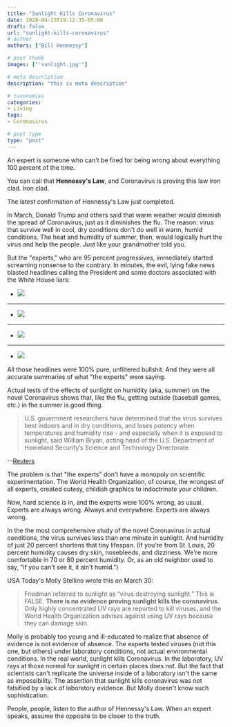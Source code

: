 ```yaml
---
title: "Sunlight Kills Coronavirus"
date: 2020-04-23T19:12:35-05:00
draft: false
url: "sunlight-kills-coronavirus"
# author
authors: ["Bill Hennessy"]

# post thumb
images: ["'sunlight.jpg'"]

# meta description
description: "this is meta description"

# taxonomies
categories: 
- Living
tags:
- Coronavirus

# post type
type: "post"
---
```


An expert is someone who can't be fired for being wrong about everything 100 percent of the time. 

You can call that **Hennessy's Law**, and Coronavirus is proving this law iron clad. Iron clad. 

The latest confirmation of Hennessy's Law just completed. 

In March, Donald Trump and others said that warm weather would diminish the spread of Coronavirus, just as it diminishes the flu. The reason: virus that survive well in cool, dry conditions don't do well in warm, humid conditions. The heat and humidity of summer, then, would logically hurt the virus and help the people. Just like your grandmother told you. 

But the "experts," who are 95 percent progressives, immediately started screaming nonsense to the contrary. In minutes, the evil, lying fake news blasted headlines calling the President and some doctors associated with the White House liars:

* ![](/images/uv-covid-1.png)
---
* ![](/images/uv-covid-2.png)
---
* ![](/images/uv-covid-4.png)
---
* ![](/images/uv-covid-5.png)

All those headlines were 100% pure, unfiltered bullshit. And they were all accurate summaries of what "the experts" were saying. 

Actual tests of the effects of sunlight on humidity (aka, summer) on the novel Coronavirus shows that, like the flu, getting outside (baseball games, etc.) in the summer is good thing.

> U.S. government researchers have determined that the virus survives best indoors and in dry conditions, and loses potency when temperatures and humidity rise - and especially when it is exposed to sunlight, said William Bryan, acting head of the U.S. Department of Homeland Security’s Science and Technology Directorate.

--[Reuters](https://www.reuters.com/article/us-health-coronavirus-trump-idUSKCN2253SA)

The problem is that "the experts" don't have a monopoly on scientific experimentation. The World Health Organization, of course, the wrongest of all experts, created cutesy, childish graphics to indoctrinate your children. 

Now, hard science is in, and the experts were 100% wrong, as usual. Experts are always wrong. Always and everywhere. Experts are always wrong. 

In the the most comprehensive study of the novel Coronavirus in actual conditions, the virus survives less than one minute in sunlight. And humidity of just 20 percent shortens that tiny lifespan. (If you're from St. Louis, 20 percent humidity causes dry skin, nosebleeds, and dizziness. We're more comfortable in 70 or 80 percent humidity. Or, as an old neighbor used to say, "if you can't see it, it ain't humid.")

USA Today's Molly Stellino wrote this on March 30:

> Friedman referred to sunlight as “virus destroying sunlight.” This is FALSE. **There is no evidence proving sunlight kills the coronavirus**. Only highly concentrated UV rays are reported to kill viruses, and the World Health Organization advises against using UV rays because they can damage skin.

Molly is probably too young and ill-educated to realize that absence of evidence is not evidence of absence. The experts tested viruses (not this one, but others) under laboratory conditions, not actual environmental conditions. In the real world, sunlight kills Coronavirus. In the laboratory, UV rays at those normal for sunlight in certain places does not. But the fact that scientists can't replicate the universe inside of a laboratory isn't the same as impossibility. The assertion that sunlight kills coronavirus was not falsified by a lack of laboratory evidence. But Molly doesn't know such sophistication. 

People, people, listen to the author of Hennessy's Law. When an expert speaks, assume the opposite to be closer to the truth.
